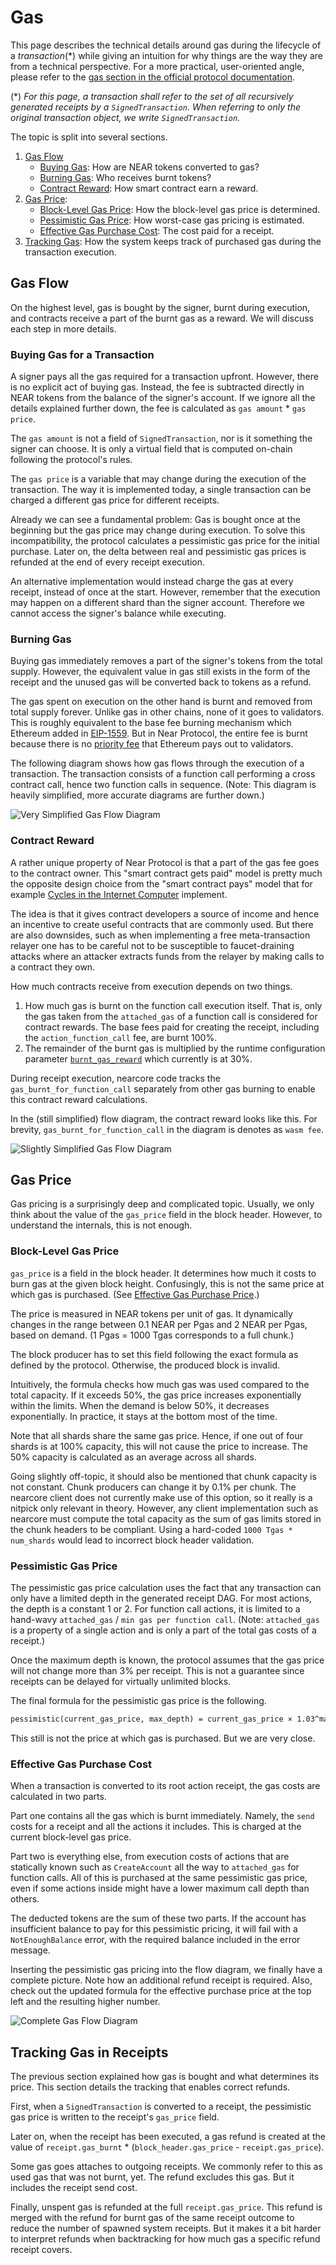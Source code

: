 # Gas

This page describes the technical details around gas during the lifecycle of a
_transaction_(*) while giving an intuition for why things are the way they are
from a technical perspective. For a more practical, user-oriented angle, please
refer to the [gas section in the official protocol
documentation](https://docs.near.org/concepts/basics/transactions/gas).

(*) _For this page, a transaction shall refer to the set of all recursively
generated receipts by a `SignedTransaction`. When referring to only the original
transaction object, we write `SignedTransaction`._

The topic is split into several sections.

1. [Gas Flow](#gas-flow)
    - [Buying Gas](#buying-gas-for-a-transaction): How are NEAR tokens converted to gas?
    - [Burning Gas](#burning-gas): Who receives burnt tokens?
    - [Contract Reward](#contract-reward): How smart contract earn a reward.
2. [Gas Price](#gas-price): 
    - [Block-Level Gas Price](#block-level-gas-price): How the block-level gas price is determined.
    - [Pessimistic Gas Price](#pessimistic-gas-price): How worst-case gas pricing is estimated.
    - [Effective Gas Purchase Cost](#effective-gas-purchase-cost): The cost paid for a receipt.
3. [Tracking Gas](#tracking-gas-in-receipts): How the system keeps track of purchased gas during the transaction execution.

## Gas Flow

On the highest level, gas is bought by the signer, burnt during execution, and
contracts receive a part of the burnt gas as a reward. We will discuss each step
in more details.

### Buying Gas for a Transaction

A signer pays all the gas required for a transaction upfront. However, there is
no explicit act of buying gas. Instead, the fee is subtracted directly in NEAR
tokens from the balance of the signer's account. If we ignore all the details
explained further down, the fee is calculated as `gas amount` * `gas price`.

The `gas amount` is not a field of `SignedTransaction`, nor is it something the
signer can choose. It is only a virtual field that is computed on-chain following
the protocol's rules.

The `gas price` is a variable that may change during the execution of the
transaction. The way it is implemented today, a single transaction can be
charged a different gas price for different receipts.

Already we can see a fundamental problem: Gas is bought once at the beginning
but the gas price may change during execution. To solve this incompatibility,
the protocol calculates a pessimistic gas price for the initial purchase. Later
on, the delta between real and pessimistic gas prices is refunded at the end of
every receipt execution.

An alternative implementation would instead charge the gas at every receipt,
instead of once at the start. However, remember that the execution may happen on
a different shard than the signer account. Therefore we cannot access the
signer's balance while executing.

### Burning Gas

Buying gas immediately removes a part of the signer's tokens from the total
supply. However, the equivalent value in gas still exists in the form of the
receipt and the unused gas will be converted back to tokens as a refund.

The gas spent on execution on the other hand is burnt and removed from total
supply forever. Unlike gas in other chains, none of it goes to validators. This
is roughly equivalent to the base fee burning mechanism which Ethereum added in
[EIP-1559](https://eips.ethereum.org/EIPS/eip-1559). But in Near Protocol, the
entire fee is burnt because there is no [priority
fee](https://ethereum.org/en/developers/docs/gas/#priority-fee) that Ethereum
pays out to validators.

The following diagram shows how gas flows through the execution of a
transaction. The transaction consists of a function call performing a cross
contract call, hence two function calls in sequence. (Note: This diagram is
heavily simplified, more accurate diagrams are further down.)

![Very Simplified Gas Flow Diagram](https://user-images.githubusercontent.com/6342444/265536127-5934362f-18d1-4653-8dc6-e930af57ebc5.svg)
<!-- Editable source: https://github.com/near/nearcore/issues/7821#issuecomment-1705672850 -->

### Contract Reward

A rather unique property of Near Protocol is that a part of the gas fee goes to
the contract owner. This "smart contract gets paid" model is pretty much the
opposite design choice from the "smart contract pays" model that for example
[Cycles in the Internet
Computer](https://internetcomputer.org/docs/current/developer-docs/gas-cost#details-cost-of-compute-and-storage-transactions-on-the-internet-computer)
implement.

The idea is that it gives contract developers a source of income and hence an
incentive to create useful contracts that are commonly used. But there are also
downsides, such as when implementing a free meta-transaction relayer one has to
be careful not to be susceptible to faucet-draining attacks where an attacker
extracts funds from the relayer by making calls to a contract they own.

How much contracts receive from execution depends on two things. 

1. How much gas is burnt on the function call execution itself. That is, only
   the gas taken from the `attached_gas` of a function call is considered for
   contract rewards. The base fees paid for creating the receipt, including the
   `action_function_call` fee, are burnt 100%.
2. The remainder of the burnt gas is multiplied by the runtime configuration
   parameter
   [`burnt_gas_reward`](https://github.com/near/nearcore/blob/master/core/primitives/res/runtime_configs/parameters.snap#L5C5-L5C5)
   which currently is at 30%.

During receipt execution, nearcore code tracks the `gas_burnt_for_function_call`
separately from other gas burning to enable this contract reward calculations.

In the (still simplified) flow diagram, the contract reward looks like this. For brevity, `gas_burnt_for_function_call` in the diagram is denotes as `wasm fee`.

![Slightly Simplified Gas Flow Diagram](https://user-images.githubusercontent.com/6342444/265536284-cc3cadf2-38cd-4b59-ab54-bcd9d4cad2e4.svg)
<!-- Editable source: https://github.com/near/nearcore/issues/7821#issuecomment-1705673349 -->


## Gas Price

Gas pricing is a surprisingly deep and complicated topic. Usually, we only think
about the value of the `gas_price` field in the block header. However, to
understand the internals, this is not enough.

### Block-Level Gas Price

`gas_price` is a field in the block header. It determines how much it costs to
burn gas at the given block height. Confusingly, this is not the same price at
which gas is purchased.
(See [Effective Gas Purchase Price](#effective-gas-price).)

The price is measured in NEAR tokens per unit of gas. It dynamically changes in
the range between 0.1 NEAR per Pgas and 2 NEAR per Pgas, based on demand. (1
Pgas = 1000 Tgas corresponds to a full chunk.)

The block producer has to set this field following the exact formula as defined
by the protocol. Otherwise, the produced block is invalid.

Intuitively, the formula checks how much gas was used compared to the total
capacity. If it exceeds 50%, the gas price increases exponentially within the
limits. When the demand is below 50%, it decreases exponentially. In practice,
it stays at the bottom most of the time.

Note that all shards share the same gas price. Hence, if one out of four shards
is at 100% capacity, this will not cause the price to increase. The 50% capacity
is calculated as an average across all shards.

Going slightly off-topic, it should also be mentioned that chunk capacity is not
constant. Chunk producers can change it by 0.1% per chunk. The nearcore client
does not currently make use of this option, so it really is a nitpick only
relevant in theory. However, any client implementation such as nearcore must
compute the total capacity as the sum of gas limits stored in the chunk headers
to be compliant. Using a hard-coded `1000 Tgas * num_shards` would lead to
incorrect block header validation.


### Pessimistic Gas Price

The pessimistic gas price calculation uses the fact that any transaction can
only have a limited depth in the generated receipt DAG. For most actions, the
depth is a constant 1 or 2. For function call actions, it is limited to a
hand-wavy `attached_gas` / `min gas per function call`. (Note: `attached_gas` is
a property of a single action and is only a part of the total gas costs of a
receipt.)

Once the maximum depth is known, the protocol assumes that the gas price will
not change more than 3% per receipt. This is not a guarantee since receipts can
be delayed for virtually unlimited blocks.

The final formula for the pessimistic gas price is the following.

```txt
pessimistic(current_gas_price, max_depth) = current_gas_price × 1.03^max_depth
```

This still is not the price at which gas is purchased. But we are very close.


### Effective Gas Purchase Cost 

When a transaction is converted to its root action receipt, the gas costs are
calculated in two parts.

Part one contains all the gas which is burnt immediately. Namely, the `send`
costs for a receipt and all the actions it includes. This is charged at the
current block-level gas price.

Part two is everything else, from execution costs of actions that are statically
known such as `CreateAccount` all the way to `attached_gas` for function calls.
All of this is purchased at the same pessimistic gas price, even if some actions
inside might have a lower maximum call depth than others.

The deducted tokens are the sum of these two parts. If the account has
insufficient balance to pay for this pessimistic pricing, it will fail with a
`NotEnoughBalance` error, with the required balance included in the error
message.

Inserting the pessimistic gas pricing into the flow diagram, we finally have a
complete picture. Note how an additional refund receipt is required. Also, check
out the updated formula for the effective purchase price at the top left and the
resulting higher number.

![Complete Gas Flow
Diagram](https://user-images.githubusercontent.com/6342444/265536398-fa80ccf1-679a-4d6c-8441-ea9dbf66c895.svg)
<!-- Editable source: https://github.com/near/nearcore/issues/7821#issuecomment-1705673807 -->


## Tracking Gas in Receipts

The previous section explained how gas is bought and what determines its price.
This section details the tracking that enables correct refunds.

First, when a `SignedTransaction` is converted to a receipt, the pessimistic gas
price is written to the receipt's `gas_price` field.

Later on, when the receipt has been executed, a gas refund is created at the
value of `receipt.gas_burnt` * (`block_header.gas_price` - `receipt.gas_price`).

Some gas goes attaches to outgoing receipts. We commonly refer to this as used
gas that was not burnt, yet. The refund excludes this gas. But it includes the
receipt send cost.

Finally, unspent gas is refunded at the full `receipt.gas_price`. This refund is
merged with the refund for burnt gas of the same receipt outcome to reduce the
number of spawned system receipts. But it makes it a bit harder to interpret
refunds when backtracking for how much gas a specific refund receipt covers.
